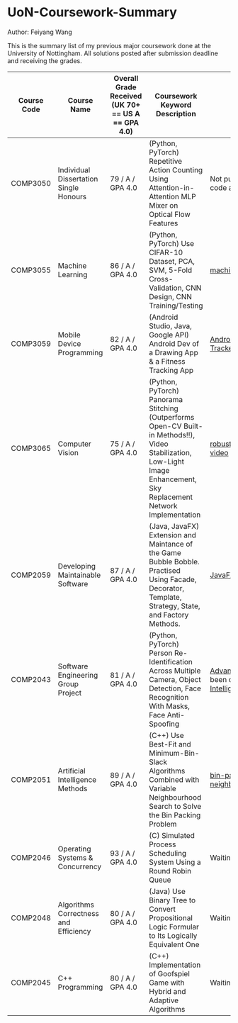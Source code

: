 # UoN-Coursework-Summary

Author: Feiyang Wang

This is the summary list of my previous major coursework done at the University of Nottingham. All solutions posted after submission deadline and receiving the grades.

| Course Code | Course Name                            | Overall Grade Received (UK 70+ == US A == GPA 4.0) | Coursework Keyword Description                                                                                                                                          | Link to Source Code                                                                                                                                                                                                                                                                                                                                                   |
| ----------- | -------------------------------------- | -------------------------------------------------- | ----------------------------------------------------------------------------------------------------------------------------------------------------------------------- | --------------------------------------------------------------------------------------------------------------------------------------------------------------------------------------------------------------------------------------------------------------------------------------------------------------------------------------------------------------------- |
| COMP3050    | Individual Dissertation Single Honours | 79 / A / GPA 4.0                                   | (Python, PyTorch) Repetitive Action Counting Using Attention-in-Attention MLP Mixer on Optical Flow Features                                                            | Not published yet, please contact me for code and dissertation                                                                                                                                                                                                                                                                                                        |
| COMP3055    | Machine Learning                       | 86 / A / GPA 4.0                                   | (Python, PyTorch) Use CIFAR-10 Dataset, PCA, SVM, 5-Fold Cross-Validation, CNN Design, CNN Training/Testing                                                             | [machine-learning-walk-through](https://github.com/fy916/machine-learning-walk-through)                                                                                                                                                                                                                                                                               |
| COMP3059    | Mobile Device Programming              | 82 / A / GPA 4.0                                   | (Android Studio, Java, Google API) Android Dev of a Drawing App & a Fitness Tracking App                                                                                | [Android Fitness Tracker](https://github.com/fy916/android-fitness-tracker) AND [Android FInger Paint Canvas](https://github.com/fy916/android-finger-paint-canvas)                                                                                                                                                                                                   |
| COMP3065    | Computer Vision                        | 75 / A / GPA 4.0                                   | (Python, PyTorch) Panorama Stitching (Outperforms Open-CV Built-in Methods!!), Video Stabilization, Low-Light Image Enhancement, Sky Replacement Network Implementation | [robust-panorama-generator-from-video](https://github.com/fy916/robust-panorama-generator-from-video)                                                                                                                                                                                                                                                                 |
| COMP2059    | Developing Maintainable Software       | 87 / A / GPA 4.0                                   | (Java, JavaFX) Extension and Maintance of the Game Bubble Bobble. Practised Using Facade, Decorator, Template, Strategy, State, and Factory Methods.                    | [JavaFX-Bobble-Bubble-Game](https://github.com/fy916/JavaFX-Bobble-Bubble-Game)                                                                                                                                                                                                                                                                                       |
| COMP2043    | Software Engineering Group Project     | 81 / A / GPA 4.0                                   | (Python, PyTorch) Person Re-Identification Across Multiple Camera, Object Detection, Face Recognition With Masks, Face Anti-Spoofing                                    |  [Advanced Video Analyzer](https://github.com/fy916/ML-Video-Analyzer) This work has been officially adopted by [UNNC Intelligent Simulation and Digital Port Lab](https://www.nottingham.edu.cn/en/science-engineering/departments-schools/cs/research/aiop/aiop-isdp.aspx). |
| COMP2051    | Artificial Intelligence Methods        | 89 / A / GPA 4.0                                   | (C++) Use Best-Fit and Minimum-Bin-Slack Algorithms Combined with Variable Neighbourhood Search to Solve the Bin Packing Problem                                        | [bin-packing-problem-variable-neighbourhood-search](https://github.com/fy916/bin-packing-problem-variable-neighbourhood-search)                                                                                                                                                                                                                                       |
| COMP2046    | Operating Systems & Concurrency        | 93 / A / GPA 4.0                                   | (C) Simulated Process Scheduling System Using a Round Robin Queue                                                                                                       | Waiting to be uploaded                                                                                                                                                                                                                                                                                                                                                |
| COMP2048    | Algorithms Correctness and Efficiency  | 80 / A / GPA 4.0                                   | (Java) Use Binary Tree to Convert Propositional Logic Formular to Its Logically Equivalent One                                                                          | Waiting to be uploaded                                                                                                                                                                                                                                                                                                                                                |
| COMP2045    | C++ Programming                        | 80 / A / GPA 4.0                                   | (C++) Implementation of Goofspiel Game with Hybrid and Adaptive Algorithms                                                                                              | Waiting to be uploaded                                                                                                                                                                                                                                                                                                                                                |
